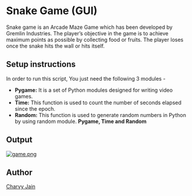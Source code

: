 # Snake Game (GUI)

Snake game is an Arcade Maze Game which has been developed by Gremlin Industries. The player’s objective in the game is to achieve maximum points as possible by collecting food or fruits. The player loses once the snake hits the wall or hits itself.

## Setup instructions

In order to run this script, You just need the following 3 modules -

- **Pygame:** It is a set of Python modules designed for writing video games.
- **Time:** This function is used to count the number of seconds elapsed since the epoch.
- **Random:** This function is used to generate random numbers in Python by using random module. **Pygame, Time and Random**

## Output

[![game.png](https://i.postimg.cc/R0548KNy/game.png)](https://postimg.cc/RWRkJ31L)

## Author

[Charvy Jain](https://github.com/CharvyJain)
